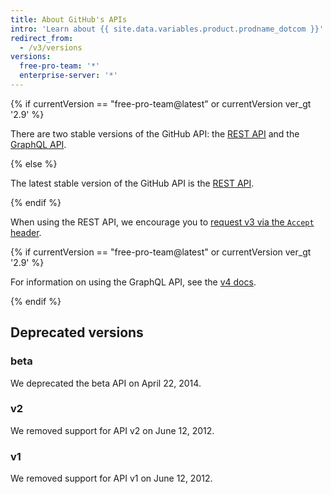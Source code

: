 ```yaml
---
title: About GitHub's APIs
intro: 'Learn about {{ site.data.variables.product.prodname_dotcom }}''s APIs to extend and customize your {{ site.data.variables.product.prodname_dotcom }} experience.'
redirect_from:
  - /v3/versions
versions:
  free-pro-team: '*'
  enterprise-server: '*'
---
```


{% if currentVersion == "free-pro-team@latest" or currentVersion ver_gt '2.9' %}

There are two stable versions of the GitHub API: the [REST API](/v3/) and the [GraphQL API](/v4/).

{% else %}

The latest stable version of the GitHub API is the [REST API](/v3/).

{% endif %}

When using the REST API, we encourage you to [request v3 via the `Accept` header](/v3/media/#request-specific-version).

{% if currentVersion == "free-pro-team@latest" or currentVersion ver_gt '2.9' %}

For information on using the GraphQL API, see the [v4 docs](/v4/).

{% endif %}

## Deprecated versions

### beta

We deprecated the beta API on April 22, 2014.

### v2

We removed support for API v2 on June 12, 2012.

### v1

We removed support for API v1 on June 12, 2012.
